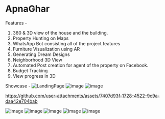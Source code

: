 # ApnaGhar
Features - 
1. 360 & 3D view of the house and the building.
2. Property Hunting on Maps
3. WhatsApp Bot consisting all of the project features
4. Furniture Visualization using AR
5. Generating Dream Designs
6. Neighborhood 3D View
7. Automated Post creation for agent of the property on Facebook.
8. Budget Tracking
9. View progress in 3D

Showcase - 
![LandingPage](https://github.com/user-attachments/assets/f7c4288f-4aa5-47d4-aeaf-aeceae1c9734)
![image](https://github.com/user-attachments/assets/c21a6d30-e6ed-41a1-85c9-e0f1ab424d42)
![image](https://github.com/user-attachments/assets/e6f223d3-4307-4a23-9601-1e3c92b6285e)

https://github.com/user-attachments/assets/7407d93f-1728-4522-9c9a-daa42e704bab


![image](https://github.com/user-attachments/assets/e966a2c0-f810-4f6e-90be-3dcac9fc1ab4)
![image](https://github.com/user-attachments/assets/0e5093ed-ad94-4dd6-99c4-8b8263dc6da5)
![image](https://github.com/user-attachments/assets/eca4cc4a-3d83-41b6-9b67-c3a73e373bdf)
![image](https://github.com/user-attachments/assets/005a865d-08aa-44fe-9c84-762a8f8acbc0)
![image](https://github.com/user-attachments/assets/ad590685-6aa2-4eeb-a736-40f4c06bc8b0)






